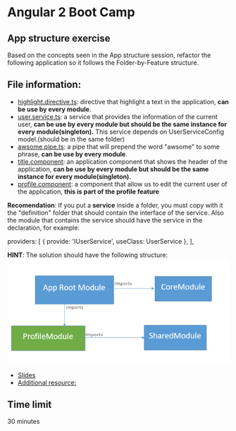 # Angular 2 Boot Camp

## App structure exercise

Based on the concepts seen in the App structure session, refactor the following application so it follows the Folder-by-Feature structure.

## File information:
- [highlight.directive.ts](/src/app/directives/highlight.directive.ts): directive that highlight a text in the application, **can be use by every module**.
- [user.service.ts](/src/app/services/user.service.ts): a service that provides the information of the current user, **can be use by every module but should be the same instance for every module(singleton).** This service depends on UserServiceConfig model.(should be in the same folder)
- [awsome.pipe.ts](/src/app/pipes/awsome.pipe.ts): a pipe that will prepend the word "awsome" to some phrase, **can be use by every module**.
- [title.component](/src/app/components/title): an application component that shows the header of the application, **can be use by every module but should be the same instance for every module(singleton).**
- [profile.component](/src/app/components/profile/): a component that allow us to edit the current user of the application, **this is part of the profile feature**

**Recomendation**: If you put a **service** inside a folder, you must copy with it the "definition" folder that should contain the interface of the service. Also the module that contains the service should have the service in the declaration, for example:

 providers: [
        { provide: 'IUserService', useClass: UserService },
    ],

**HINT**: The solution should have the following structure:
![Modules](SolutionModules.PNG)

- [Slides](http://slides.com/jdjuan/angular2-day2)
- [Additional resource:](https://angular.io/styleguide#!#04-07)

## Time limit

30 minutes

